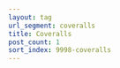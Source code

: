```yaml
---
layout: tag
url_segment: coveralls
title: Coveralls
post_count: 1
sort_index: 9998-coveralls
---
```

